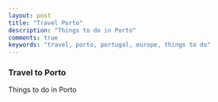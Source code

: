 ```yaml
---
layout: post
title: "Travel Porto"
description: "Things to do in Porto"
comments: true
keywords: "travel, porto, portugal, europe, things to do"
---
```


### Travel to Porto

Things to do in Porto